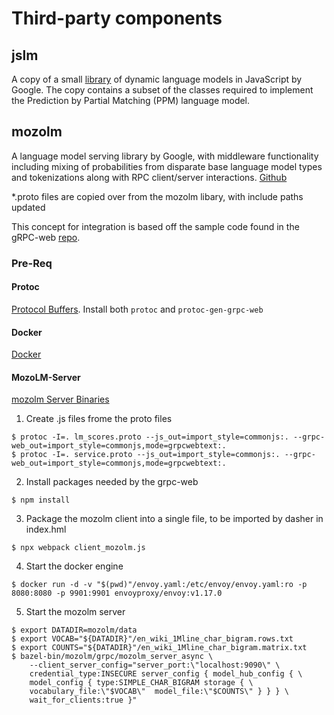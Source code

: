 # Third-party components

## jslm

A copy of a small
[library](https://github.com/google-research/google-research/tree/master/jslm)
of dynamic language models in JavaScript by Google.  The copy contains a subset
of the classes required to implement the Prediction by Partial Matching (PPM)
language model.

## mozolm
A language model serving library by Google, with middleware functionality
including mixing of probabilities from disparate base language model types and tokenizations along with RPC client/server interactions.
[Github](https://github.com/google-research/google-research/mozolm)

*.proto files are copied over from the mozolm libary, with include paths updated

This concept for integration is based off the sample code found in the gRPC-web
[repo](https://github.com/grpc/grpc-web).

### Pre-Req
#### Protoc
[Protocol Buffers](https://developers.google.com/protocol-buffers/).
Install both `protoc` and `protoc-gen-grpc-web`
#### Docker
[Docker](https://www.docker.com)
#### MozoLM-Server
[mozolm Server Binaries](https://github.com/google-research/mozolm)

1. Create .js files frome the proto files
```
$ protoc -I=. lm_scores.proto --js_out=import_style=commonjs:. --grpc-web_out=import_style=commonjs,mode=grpcwebtext:.
$ protoc -I=. service.proto --js_out=import_style=commonjs:. --grpc-web_out=import_style=commonjs,mode=grpcwebtext:.
```
2. Install packages needed by the grpc-web

```
$ npm install
```
3. Package the mozolm client into a single file,
to be imported by dasher in index.hml
```
$ npx webpack client_mozolm.js
```
4. Start the docker engine
```
$ docker run -d -v "$(pwd)"/envoy.yaml:/etc/envoy/envoy.yaml:ro -p 8080:8080 -p 9901:9901 envoyproxy/envoy:v1.17.0
```
5. Start the mozolm server
```
$ export DATADIR=mozolm/data
$ export VOCAB="${DATADIR}"/en_wiki_1Mline_char_bigram.rows.txt
$ export COUNTS="${DATADIR}"/en_wiki_1Mline_char_bigram.matrix.txt
$ bazel-bin/mozolm/grpc/mozolm_server_async \
    --client_server_config="server_port:\"localhost:9090\" \
    credential_type:INSECURE server_config { model_hub_config { \
    model_config { type:SIMPLE_CHAR_BIGRAM storage { \
    vocabulary_file:\"$VOCAB\"  model_file:\"$COUNTS\" } } } \
    wait_for_clients:true }"
```
